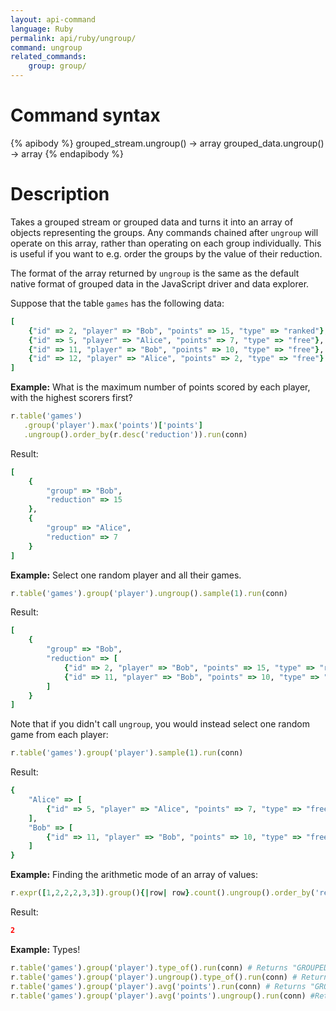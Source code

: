 ```yaml
---
layout: api-command
language: Ruby
permalink: api/ruby/ungroup/
command: ungroup
related_commands:
    group: group/
---
```


# Command syntax #

{% apibody %}
grouped_stream.ungroup() &rarr; array
grouped_data.ungroup() &rarr; array
{% endapibody %}

# Description #

Takes a grouped stream or grouped data and turns it into an array of
objects representing the groups.  Any commands chained after `ungroup`
will operate on this array, rather than operating on each group
individually.  This is useful if you want to e.g. order the groups by
the value of their reduction.

The format of the array returned by `ungroup` is the same as the
default native format of grouped data in the JavaScript driver and
data explorer.

Suppose that the table `games` has the following data:

```rb
[
    {"id" => 2, "player" => "Bob", "points" => 15, "type" => "ranked"},
    {"id" => 5, "player" => "Alice", "points" => 7, "type" => "free"},
    {"id" => 11, "player" => "Bob", "points" => 10, "type" => "free"},
    {"id" => 12, "player" => "Alice", "points" => 2, "type" => "free"}
]
```

__Example:__ What is the maximum number of points scored by each
player, with the highest scorers first?

```rb
r.table('games')
   .group('player').max('points')['points']
   .ungroup().order_by(r.desc('reduction')).run(conn)
```

<!-- stop -->

Result:

```rb
[
    {
        "group" => "Bob",
        "reduction" => 15
    },
    {
        "group" => "Alice",
        "reduction" => 7
    }
]
```

__Example:__ Select one random player and all their games.

```rb
r.table('games').group('player').ungroup().sample(1).run(conn)
```

Result:

```rb
[
    {
        "group" => "Bob",
        "reduction" => [
            {"id" => 2, "player" => "Bob", "points" => 15, "type" => "ranked"},
            {"id" => 11, "player" => "Bob", "points" => 10, "type" => "free"}
        ]
    }
]
```

Note that if you didn't call `ungroup`, you would instead select one
random game from each player:

```rb
r.table('games').group('player').sample(1).run(conn)
```

Result:

```rb
{
    "Alice" => [
        {"id" => 5, "player" => "Alice", "points" => 7, "type" => "free"}
    ],
    "Bob" => [
        {"id" => 11, "player" => "Bob", "points" => 10, "type" => "free"}
    ]
}
```

__Example:__ Finding the arithmetic mode of an array of values:

```ruby
r.expr([1,2,2,2,3,3]).group(){|row| row}.count().ungroup().order_by('reduction').nth(-1)['group'].run(conn)
```

Result:

```json
2
```

__Example:__ Types!

```rb
r.table('games').group('player').type_of().run(conn) # Returns "GROUPED_STREAM"
r.table('games').group('player').ungroup().type_of().run(conn) # Returns "ARRAY"
r.table('games').group('player').avg('points').run(conn) # Returns "GROUPED_DATA"
r.table('games').group('player').avg('points').ungroup().run(conn) #Returns "ARRAY"
```
